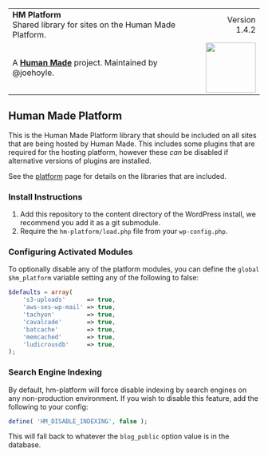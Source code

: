 <table width="100%">
	<tr>
		<td align="left" width="70">
			<strong>HM Platform</strong><br />
			Shared library for sites on the Human Made Platform.
		</td>
		<td align="right" width="20%">
			Version 1.4.2
		</td>
	</tr>
	<tr>
		<td>
			A <strong><a href="https://hmn.md/">Human Made</a></strong> project. Maintained by @joehoyle.
		</td>
		<td align="center">
			<img src="https://hmn.md/content/themes/hmnmd/assets/images/hm-logo.svg" width="100" />
		</td>
	</tr>
</table>

## Human Made Platform

This is the Human Made Platform library that should be included on
all sites that are being hosted by Human Made. This includes some plugins that
are required for the hosting platform, however these _can_ be disabled if alternative
versions of plugins are installed.

See the [platform](http://engineering.hmn.md/platform/plugins/) page for details on the
libraries that are included.

### Install Instructions

1. Add this repository to the content directory of the WordPress install, we recommend you add
it as a git submodule.
1. Require the `hm-platform/load.php` file from your `wp-config.php`.

### Configuring Activated Modules

To optionally disable any of the platform modules, you can define the `global $hm_platform`
variable setting any of the following to false:


```php
$defaults = array(
	's3-uploads'      => true,
	'aws-ses-wp-mail' => true,
	'tachyon'         => true,
	'cavalcade'       => true,
	'batcache'        => true,
	'memcached'       => true,
	'ludicrousdb'     => true,
);
```

### Search Engine Indexing

By default, hm-platform will force disable indexing by search engines on any non-production environment. If you wish to disable this feature, add the following to your config:

```php
define( 'HM_DISABLE_INDEXING', false );
```

This will fall back to whatever the `blog_public` option value is in the database.
